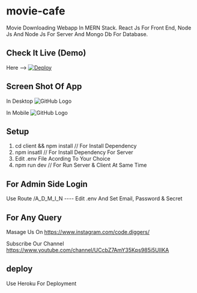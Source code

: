 # movie-cafe
Movie Downloading Webapp In MERN Stack. React Js For Front End, Node Js And Node Js For Server And Mongo Db For Database.

## Check It Live (Demo)
Here --> [![Deploy](https://www.herokucdn.com/deploy/button.svg)](https://movie-cafe.herokuapp.com/)

## Screen Shot Of App
In Desktop
![GitHub Logo](/img.jpg)

In Mobile
![GitHub Logo](/mobile.png)

## Setup

1) cd client && npm install  // For Install Dependency
2) npm insatll               // For Install Dependency For Server
3) Edit .env File Acording To Your Choice
4) npm run dev               // For Run Server & Client At Same Time

## For Admin Side Login

Use Route <Domain>/A_D_M_I_N ----
Edit .env And Set Email, Password & Secret

## For Any Query

Masage Us On https://www.instagram.com/code.diggers/

Subscribe Our Channel https://www.youtube.com/channel/UCcbZ7AmY35Kps985i5UIIKA

## deploy
Use Heroku For Deployment

